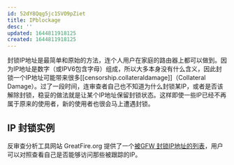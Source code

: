 ```yaml
---
id: 52dY8Qqg5jc1SVO9pZiet
title: IPblockage
desc: ''
updated: 1644811918125
created: 1644811918125
---
```


封锁IP地址是最简单和原始的方法，连个人用户在家庭的路由器上都可以做到。因为IP地址是数字（或IPV6包含字母）组成，所以大多本身没有什么含义，因此封锁一个IP地址可能带来很多[[censorship.collateraldamage]]（Collateral Damage）。过了一段时间，连审查者自己也不知道为什么封锁某IP，或者是否该解除封锁，稳妥的做法就是让某个IP地址保留封锁状态。这样即使一些IP已经不再属于原来的使用者，新的使用者也很会马上遭遇封锁。

## IP 封锁实例 

反审查分析工具网站 GreatFire.org 提供了一个[被GFW 封锁IP地址的列表](https://en.greatfire.org/search/ip-addresses)，用户可以对照查看自己是否能够访问那些被跟踪的IP。

